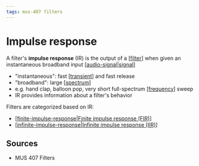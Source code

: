 ```yaml
---
tags: mus-407 filters
---
```


# Impulse response

A filter's **impulse response** (IR) is the output of a [[filter]] when given an instantaneous broadband input [[audio-signal|signal]]

- "instantaneous": fast [[transient]] and fast release
- "broadband": large [[spectrum]]
- e.g. hand clap, balloon pop, very short full-spectrum [[frequency]] sweep
- IR provides information about a filter's behavior

Filters are categorized based on IR:

- [[finite-impulse-response|Finite impulse response (FIR)]]
- [[infinite-impulse-response|Infinite impulse response (IIR)]]

## Sources

- MUS 407 Filters

[//begin]: # "Autogenerated link references for markdown compatibility"
[filter]: filter "Filter"
[audio-signal|signal]: audio-signal "Audio Signal"
[transient]: transient "Transient"
[spectrum]: spectrum "Spectrum"
[frequency]: frequency "Frequency"
[finite-impulse-response|Finite impulse response (FIR)]: finite-impulse-response "Finite impulse response (FIR)"
[infinite-impulse-response|Infinite impulse response (IIR)]: infinite-impulse-response "Infinite impulse response (IIR)"
[//end]: # "Autogenerated link references"